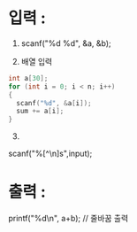 # 입력 :

1. scanf("%d %d", &a, &b);

2. 배열 입력

```c++
int a[30];
for (int i = 0; i < n; i++)
{
  scanf("%d", &a[i]);
  sum += a[i];
} 
```
3.
scanf("%[^\n]s",input);

# 출력 :
printf("%d\n", a+b); // 줄바꿈 출력

